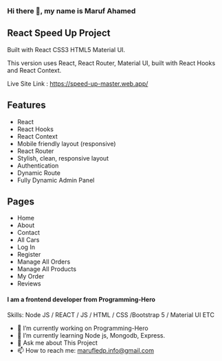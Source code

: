 ### Hi there 👋, my name is Maruf Ahamed

## React Speed Up Project 

Built with React CSS3 HTML5 Material UI.

This version uses React, React Router, Material UI, built with React Hooks and React Context.

Live Site Link : https://speed-up-master.web.app/

## Features

* React 
* React Hooks 
* React Context 
* Mobile friendly layout (responsive) 
* React Router 
* Stylish, clean, responsive layout 
* Authentication 
* Dynamic Route 
* Fully Dynamic Admin Panel

## Pages

* Home 
* About 
* Contact 
* All Cars
* Log In 
* Register 
* Manage All Orders 
* Manage All Products
* My Order 
* Reviews



#### I am a frontend developer from Programming-Hero

Skills: Node JS / REACT / JS / HTML / CSS /Bootstrap 5 / Material UI ETC 

- 🔭 I’m currently working on Programming-Hero 
- 🌱 I’m currently learning Node js, Mongodb, Express. 
- 💬 Ask me about This Project 
- 📫 How to reach me: marufledp.info@gmail.com 

